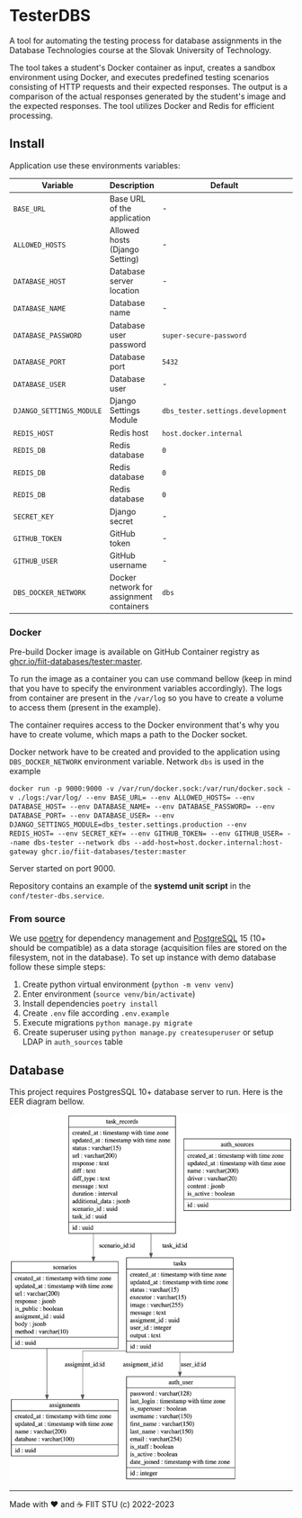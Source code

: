 # TesterDBS

A tool for automating the testing process for database assignments in the Database Technologies course at the Slovak
University of Technology.

The tool takes a student's Docker container as input, creates a sandbox environment using Docker, and executes
predefined testing scenarios consisting of HTTP requests and their expected responses. The output is a comparison
of the actual responses generated by the student's image and the expected responses. The tool utilizes Docker and
Redis for efficient processing.

## Install

Application use these environments variables:

| Variable                 | Description                              | Default                           | Example                            |
|--------------------------|------------------------------------------|-----------------------------------|------------------------------------|
| `BASE_URL`               | Base URL of the application              | -                                 | `https://tester-dbs.fiit.stuba.sk` |
| `ALLOWED_HOSTS`          | Allowed hosts (Django Setting)           | -                                 | `tester-dbs.fiit.stuba.sk`         |
| `DATABASE_HOST`          | Database server location                 | -                                 | `docker.for.mac.localhost`         |
| `DATABASE_NAME`          | Database name                            | -                                 | `tester`                           |
| `DATABASE_PASSWORD`      | Database user password                   | `super-secure-password`           |                                    |
| `DATABASE_PORT`          | Database port                            | `5432`                            | `5432`                             |
| `DATABASE_USER`          | Database user                            | -                                 | `tester`                           |
| `DJANGO_SETTINGS_MODULE` | Django Settings Module                   | `dbs_tester.settings.development` | `dbs_tester.settings.production`   |
| `REDIS_HOST`             | Redis host                               | `host.docker.internal`            | `host.docker.internal`             |
| `REDIS_DB`               | Redis database                           | `0`                               | `0`                                |
| `REDIS_DB`               | Redis database                           | `0`                               | `0`                                |
| `REDIS_DB`               | Redis database                           | `0`                               | `0`                                |
| `SECRET_KEY`             | Django secret                            | -                                 | `ghp_asdqwjdsncvsdv`               |
| `GITHUB_TOKEN`           | GitHub token                             | -                                 | `Secure-random-string-21`          |
| `GITHUB_USER`            | GitHub username                          | -                                 | `Sibyx`                            |
| `DBS_DOCKER_NETWORK`     | Docker network for assignment containers | `dbs`                             | `dbs`                              |

### Docker

Pre-build Docker image is available on GitHub Container registry as
[ghcr.io/fiit-databases/tester:master](https://github.com/FIIT-Databases/tester/pkgs/container/tester).

To run the image as a container you can use command bellow (keep in mind that you have to specify the environment
variables accordingly). The logs from container are present in the `/var/log` so you have to create a volume to access
them (present in the example).

The container requires access to the Docker environment that's why you have to create volume, which maps a path to the
Docker socket.

Docker network have to be created and provided to the application using `DBS_DOCKER_NETWORK` environment variable.
Network `dbs` is used in the example

```shell
docker run -p 9000:9000 -v /var/run/docker.sock:/var/run/docker.sock -v ./logs:/var/log/ --env BASE_URL= --env ALLOWED_HOSTS= --env DATABASE_HOST= --env DATABASE_NAME= --env DATABASE_PASSWORD= --env DATABASE_PORT= --env DATABASE_USER= --env DJANGO_SETTINGS_MODULE=dbs_tester.settings.production --env REDIS_HOST= --env SECRET_KEY= --env GITHUB_TOKEN= --env GITHUB_USER= --name dbs-tester --network dbs --add-host=host.docker.internal:host-gateway ghcr.io/fiit-databases/tester:master
```

Server started on port 9000.

Repository contains an example of the **systemd unit script** in the `conf/tester-dbs.service`.

### From source

We use [poetry](https://python-poetry.org/) for dependency management and [PostgreSQL](https://www.postgresql.org/) 15
(10+ should be compatible) as a data storage (acquisition files are stored on the filesystem, not in the database).
To set up instance with demo database follow these simple steps:

1. Create python virtual environment (`python -m venv venv`)
2. Enter environment (`source venv/bin/activate`)
3. Install dependencies `poetry install`
4. Create `.env` file according `.env.example`
5. Execute migrations `python manage.py migrate`
6. Create superuser using `python manage.py createsuperuser` or setup LDAP in `auth_sources` table

## Database

This project requires PostgresSQL 10+ database server to run. Here is the EER diagram bellow.

![](docs/eer.jpg)

---
Made with ❤️ and ☕️ FIIT STU (c) 2022-2023

